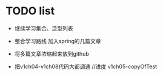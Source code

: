 # TODO list
* 继续学习集合、泛型列表
* 整合学习路线 加入spring的几篇文章
* 将多篇文章浓缩起来放到github

* 把v1ch04-v1ch08代码大都调通
  //进度 v1ch05-copyOfTest
